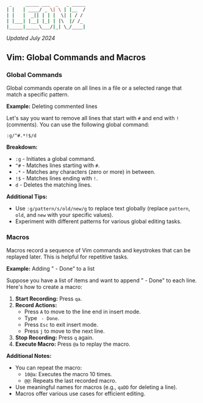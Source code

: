 ```bash
 _     _____ ___  _   _ _____
| |   | ____/ _ \| \ | |__  /
| |   |  _|| | | |  \| | / / 
| |___| |__| |_| | |\  |/ /_ 
|_____|_____\___/|_| \_/____|
```

*Updated July 2024*

## Vim: Global Commands and Macros

### Global Commands

Global commands operate on all lines in a file or a selected range that match a specific pattern. 

**Example:** Deleting commented lines

Let's say you want to remove all lines that start with `#` and end with `!` (comments). You can use the following global command:

```vim
:g/^#.*!$/d
```

**Breakdown:**

* `:g` - Initiates a global command.
* `^#` - Matches lines starting with `#`.
* `.*` - Matches any characters (zero or more) in between.
* `!$` - Matches lines ending with `!`.
* `d` - Deletes the matching lines.

**Additional Tips:**

* Use `:g/pattern/s/old/new/g` to replace text globally (replace `pattern`, `old`, and `new` with your specific values).
* Experiment with different patterns for various global editing tasks.

### Macros

Macros record a sequence of Vim commands and keystrokes that can be replayed later. This is helpful for repetitive tasks.

**Example:** Adding " - Done" to a list

Suppose you have a list of items and want to append " - Done" to each line. Here's how to create a macro:

1. **Start Recording:** Press `qa`.
2. **Record Actions:**
    * Press `A` to move to the line end in insert mode.
    * Type ` - Done`.
    * Press `Esc` to exit insert mode.
    * Press `j` to move to the next line.
3. **Stop Recording:** Press `q` again.
4. **Execute Macro:** Press `@a` to replay the macro.

**Additional Notes:**

* You can repeat the macro:
    * `10@a`: Executes the macro 10 times.
    * `@@`: Repeats the last recorded macro.
* Use meaningful names for macros (e.g., `qaDD` for deleting a line).
* Macros offer various use cases for efficient editing.